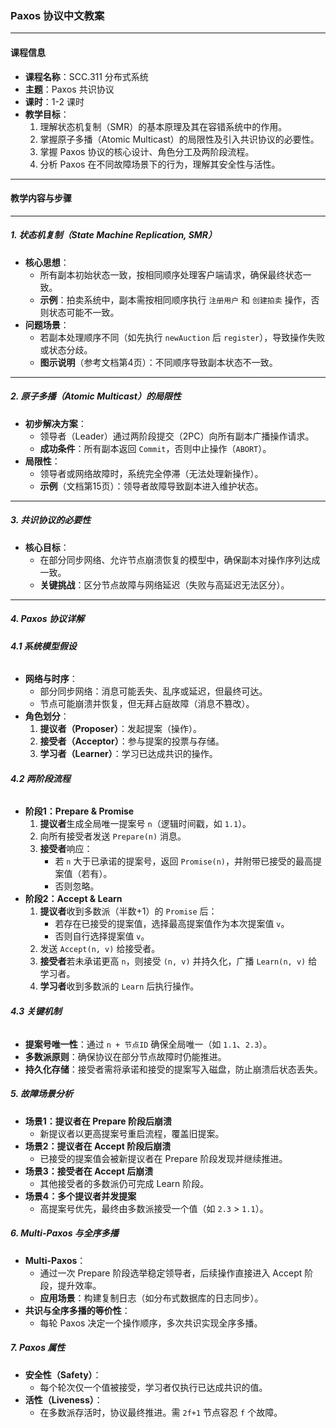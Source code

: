 ### Paxos 协议中文教案

---

#### **课程信息**
- **课程名称**：SCC.311 分布式系统
- **主题**：Paxos 共识协议
- **课时**：1-2 课时
- **教学目标**：
    1. 理解状态机复制（SMR）的基本原理及其在容错系统中的作用。
    2. 掌握原子多播（Atomic Multicast）的局限性及引入共识协议的必要性。
    3. 掌握 Paxos 协议的核心设计、角色分工及两阶段流程。
    4. 分析 Paxos 在不同故障场景下的行为，理解其安全性与活性。

---

#### **教学内容与步骤**

---

##### **1. 状态机复制（State Machine Replication, SMR）**
- **核心思想**：
    - 所有副本初始状态一致，按相同顺序处理客户端请求，确保最终状态一致。
    - **示例**：拍卖系统中，副本需按相同顺序执行 `注册用户` 和 `创建拍卖` 操作，否则状态可能不一致。
- **问题场景**：
    - 若副本处理顺序不同（如先执行 `newAuction` 后 `register`），导致操作失败或状态分歧。
    - **图示说明**（参考文档第4页）：不同顺序导致副本状态不一致。

---

##### **2. 原子多播（Atomic Multicast）的局限性**
- **初步解决方案**：
    - 领导者（Leader）通过两阶段提交（2PC）向所有副本广播操作请求。
    - **成功条件**：所有副本返回 `Commit`，否则中止操作（`ABORT`）。
- **局限性**：
    - 领导者或网络故障时，系统完全停滞（无法处理新操作）。
    - **示例**（文档第15页）：领导者故障导致副本进入维护状态。

---

##### **3. 共识协议的必要性**
- **核心目标**：
    - 在部分同步网络、允许节点崩溃恢复的模型中，确保副本对操作序列达成一致。
    - **关键挑战**：区分节点故障与网络延迟（失败与高延迟无法区分）。

---

##### **4. Paxos 协议详解**

###### **4.1 系统模型假设**
- **网络与时序**：
    - 部分同步网络：消息可能丢失、乱序或延迟，但最终可达。
    - 节点可能崩溃并恢复，但无拜占庭故障（消息不篡改）。
- **角色划分**：
    1. **提议者（Proposer）**：发起提案（操作）。
    2. **接受者（Acceptor）**：参与提案的投票与存储。
    3. **学习者（Learner）**：学习已达成共识的操作。

###### **4.2 两阶段流程**
- **阶段1：Prepare & Promise**
    1. **提议者**生成全局唯一提案号 `n`（逻辑时间戳，如 `1.1`）。
    2. 向所有接受者发送 `Prepare(n)` 消息。
    3. **接受者**响应：
        - 若 `n` 大于已承诺的提案号，返回 `Promise(n)`，并附带已接受的最高提案值（若有）。
        - 否则忽略。
- **阶段2：Accept & Learn**
    1. **提议者**收到多数派（半数+1）的 `Promise` 后：
        - 若存在已接受的提案值，选择最高提案值作为本次提案值 `v`。
        - 否则自行选择提案值 `v`。
    2. 发送 `Accept(n, v)` 给接受者。
    3. **接受者**若未承诺更高 `n`，则接受 `(n, v)` 并持久化，广播 `Learn(n, v)` 给学习者。
    4. **学习者**收到多数派的 `Learn` 后执行操作。

###### **4.3 关键机制**
- **提案号唯一性**：通过 `n + 节点ID` 确保全局唯一（如 `1.1`、`2.3`）。
- **多数派原则**：确保协议在部分节点故障时仍能推进。
- **持久化存储**：接受者需将承诺和接受的提案写入磁盘，防止崩溃后状态丢失。

##### **5. 故障场景分析**
- **场景1：提议者在 Prepare 阶段后崩溃**
    - 新提议者以更高提案号重启流程，覆盖旧提案。
- **场景2：提议者在 Accept 阶段后崩溃**
    - 已接受的提案值会被新提议者在 Prepare 阶段发现并继续推进。
- **场景3：接受者在 Accept 后崩溃**
    - 其他接受者的多数派仍可完成 Learn 阶段。
- **场景4：多个提议者并发提案**
    - 高提案号优先，最终由多数派接受一个值（如 `2.3` > `1.1`）。

##### **6. Multi-Paxos 与全序多播**
- **Multi-Paxos**：
    - 通过一次 Prepare 阶段选举稳定领导者，后续操作直接进入 Accept 阶段，提升效率。
    - **应用场景**：构建复制日志（如分布式数据库的日志同步）。
- **共识与全序多播的等价性**：
    - 每轮 Paxos 决定一个操作顺序，多次共识实现全序多播。

##### **7. Paxos 属性**
- **安全性（Safety）**：
    - 每个轮次仅一个值被接受，学习者仅执行已达成共识的值。
- **活性（Liveness）**：
    - 在多数派存活时，协议最终推进。需 `2f+1` 节点容忍 `f` 个故障。
